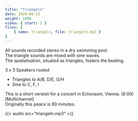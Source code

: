 ```yaml
---
title: "Triangeln"
date: 2020-09-23
weight: 1000
video: { start: 1 }
files: [
    { name: Triangeln, file: triangeln.mp3 }
]
---
```

All sounds recorded stereo in a dry swimming pool.  
The triangle sounds are mixed with sine waves.  
The spatialisation, situated as triangles, fosters the beating.

3 x 3 Speakers routed
- Triangles to A/B, D/E, G/H
- Sine to C, F, I

This is a short version for a concert in Echoraum, Vienna. (8:00) [Multichannel]  
Originally this peace is 60 minutes.


{{< audio src="triangeln.mp3" >}}

[](fsk-17.jpg)


